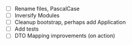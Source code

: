 - [ ] Rename files, PascalCase
- [ ] Inversify Modules
- [ ] Cleanup bootstrap, perhaps add Application
- [ ] Add tests
- [ ] DTO Mapping improvements (on action)
